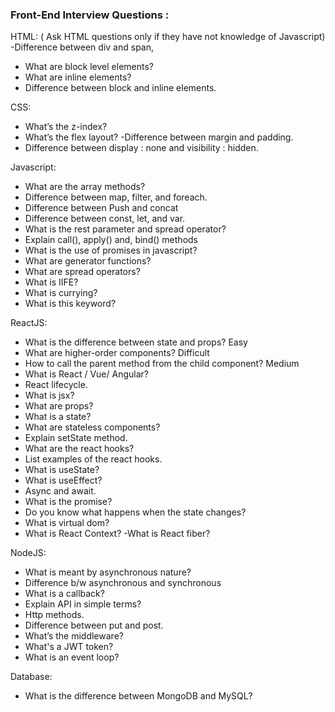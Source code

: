 ### Front-End Interview Questions : 

 HTML: ( Ask HTML questions only if they have not knowledge of Javascript)
-Difference between div and span,
- What are block level elements?
- What are inline elements?
- Difference between block and inline elements.



 CSS:
- What’s the z-index?
- What’s the flex layout?
-Difference between margin and padding.
- Difference between display : none and visibility : hidden.


 Javascript:
- What are the array methods?
- Difference between map, filter, and foreach.
- Difference between Push and concat
- Difference between const, let, and var.
- What is the rest parameter and spread operator?
- Explain call(), apply() and, bind() methods
- What is the use of promises in javascript?
- What are generator functions?
- What are spread operators?
- What is IIFE?
- What is currying?
- What is this keyword?




ReactJS:
- What is the difference between state and props? Easy
- What are higher-order components? Difficult
- How to call the parent method from the child component? Medium
- What is React / Vue/ Angular?
- React lifecycle. 
- What is jsx?
- What are props? 
- What is a state?
- What are stateless components?
- Explain setState method.
- What are the react hooks?
- List examples of the react hooks.
- What is useState?
- What is useEffect?
- Async and await.
- What is the promise?
- Do you know what happens when the state changes?
- What is virtual dom?
- What is React Context?
-What is React fiber?



NodeJS:
- What is meant by asynchronous nature?
- Difference b/w asynchronous and synchronous
- What is a callback?
- Explain API in simple terms?
- Http methods.
- Difference between put and post.
- What’s the middleware?
- What's a JWT token?
- What is an event loop?






Database:
- What is the difference between MongoDB and MySQL?
